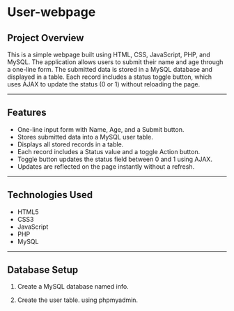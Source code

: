 # User-webpage

## Project Overview

This is a simple webpage built using HTML, CSS, JavaScript, PHP, and MySQL. The application allows users to submit their name and age through a one-line form. The submitted data is stored in a MySQL database and displayed in a table. Each record includes a status toggle button, which uses AJAX to update the status (0 or 1) without reloading the page.

---

## Features

- One-line input form with Name, Age, and a Submit button.
- Stores submitted data into a MySQL user table.
- Displays all stored records in a table.
- Each record includes a Status value and a toggle Action button.
- Toggle button updates the status field between 0 and 1 using AJAX.
- Updates are reflected on the page instantly without a refresh.

---

## Technologies Used

- HTML5
- CSS3
- JavaScript 
- PHP 
- MySQL 

---

## Database Setup

1. Create a MySQL database named info.

2. Create the user table.
   using phpmyadmin.
